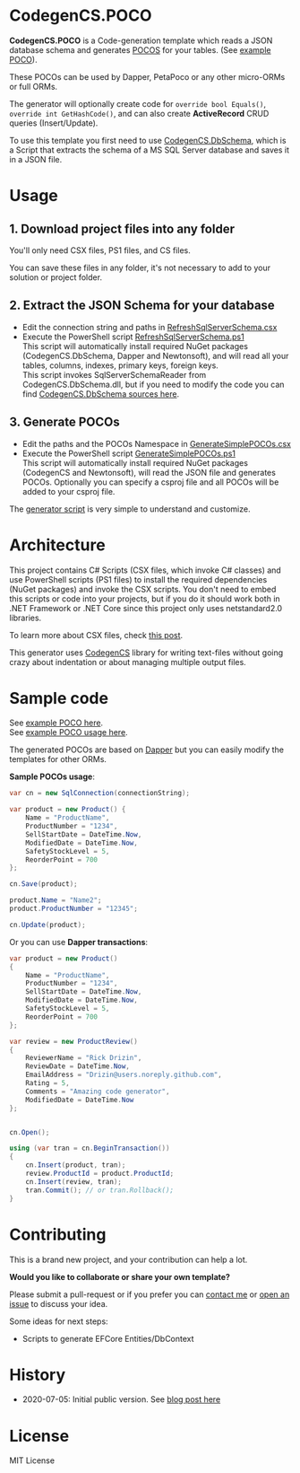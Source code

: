 # CodegenCS.POCO

**CodegenCS.POCO** is a Code-generation template which reads a JSON database schema and generates [POCOS](https://stackoverflow.com/a/250006/3606250) for your tables. (See [example POCO](https://github.com/Drizin/CodegenCS/blob/master/src/CodegenCS.POCO/POCOs/Product.cs)).

These POCOs can be used by Dapper, PetaPoco or any other micro-ORMs or full ORMs.

The generator will optionally create code for `override bool Equals()`, `override int GetHashCode()`, and can also create **ActiveRecord** CRUD queries (Insert/Update).

To use this template you first need to use [CodegenCS.DbSchema](https://github.com/Drizin/CodegenCS/tree/master/src/CodegenCS.DbSchema), which is a Script that extracts the schema of a MS SQL Server database and saves it in a JSON file.

# Usage

## 1. Download project files into any folder

You'll only need CSX files, PS1 files, and CS files. 

You can save these files in any folder, it's not necessary to add to your solution or project folder.

## 2. Extract the JSON Schema for your database

- Edit the connection string and paths in [RefreshSqlServerSchema.csx](https://github.com/Drizin/CodegenCS/blob/master/src/CodegenCS.POCO/RefreshSqlServerSchema.csx)
- Execute the PowerShell script [RefreshSqlServerSchema.ps1](https://github.com/Drizin/CodegenCS/blob/master/src/CodegenCS.POCO/RefreshSqlServerSchema.ps1)  
  This script will automatically install required NuGet packages (CodegenCS.DbSchema, Dapper and Newtonsoft), and will read all your tables, columns, indexes, primary keys, foreign keys.  
  This script invokes SqlServerSchemaReader from CodegenCS.DbSchema.dll, but if you need to modify the code you can find [CodegenCS.DbSchema sources here](https://github.com/Drizin/CodegenCS/tree/master/src/CodegenCS.DbSchema).
  
## 3. Generate POCOs 
 
- Edit the paths and the POCOs Namespace in [GenerateSimplePOCOs.csx](https://github.com/Drizin/CodegenCS/blob/master/src/CodegenCS.POCO/GenerateSimplePOCOs.csx)
- Execute the PowerShell script [GenerateSimplePOCOs.ps1](https://github.com/Drizin/CodegenCS/blob/master/src/CodegenCS.POCO/GenerateSimplePOCOs.ps1)  
  This script will automatically install required NuGet packages (CodegenCS and Newtonsoft), will read the JSON file and generates POCOs.
  Optionally you can specify a csproj file and all POCOs will be added to your csproj file.

The [generator script](https://github.com/Drizin/CodegenCS/blob/master/src/CodegenCS.POCO/SimplePOCOGenerator.cs) is very simple to understand and customize.

# Architecture

This project contains C# Scripts (CSX files, which invoke C# classes) and use PowerShell scripts (PS1 files) to install the required dependencies (NuGet packages) and invoke the CSX scripts. You don't need to embed this scripts or code into your projects, but if you do it should work both in .NET Framework or .NET Core since this project only uses netstandard2.0 libraries.

To learn more about CSX files, check [this post](https://drizin.io/code-generation-csx-scripts-part1/).

This generator uses [CodegenCS](https://github.com/Drizin/CodegenCS) library for writing text-files without going crazy about indentation or about managing multiple output files.  

# Sample code

See [example POCO here](https://github.com/Drizin/CodegenCS/blob/master/src/CodegenCS.POCO/POCOs/Product.cs).  
See [example POCO usage here](https://github.com/Drizin/CodegenCS/blob/master/src/CodegenCS.Tests/POCOTests/POCOTests.cs).

The generated POCOs are based on [Dapper](https://github.com/StackExchange/Dapper/) but you can easily modify the templates for other ORMs.

**Sample POCOs usage**:

```cs
var cn = new SqlConnection(connectionString);

var product = new Product() { 
    Name = "ProductName", 
    ProductNumber = "1234", 
    SellStartDate = DateTime.Now, 
    ModifiedDate = DateTime.Now, 
    SafetyStockLevel = 5, 
    ReorderPoint = 700 
};

cn.Save(product);

product.Name = "Name2";
product.ProductNumber = "12345";

cn.Update(product);
```

Or you can use **Dapper transactions**:

```cs
var product = new Product()
{
	Name = "ProductName",
	ProductNumber = "1234",
	SellStartDate = DateTime.Now,
	ModifiedDate = DateTime.Now,
	SafetyStockLevel = 5,
	ReorderPoint = 700
};

var review = new ProductReview()
{
	ReviewerName = "Rick Drizin",
	ReviewDate = DateTime.Now,
	EmailAddress = "Drizin@users.noreply.github.com",
	Rating = 5,
	Comments = "Amazing code generator",
	ModifiedDate = DateTime.Now
};


cn.Open();

using (var tran = cn.BeginTransaction())
{
	cn.Insert(product, tran);
	review.ProductId = product.ProductId;
	cn.Insert(review, tran);
	tran.Commit(); // or tran.Rollback();
}
```


# Contributing

This is a brand new project, and your contribution can help a lot.  

**Would you like to collaborate or share your own template?**  

Please submit a pull-request or if you prefer you can [contact me](http://drizin.io/pages/Contact/) or [open an issue](https://github.com/Drizin/CodegenCS/issues) to discuss your idea.

Some ideas for next steps:
- Scripts to generate EFCore Entities/DbContext


# History
- 2020-07-05: Initial public version. See [blog post here](https://drizin.io/code-generation-in-c-csx-extracting-sql-server-schema/)

# License
MIT License
